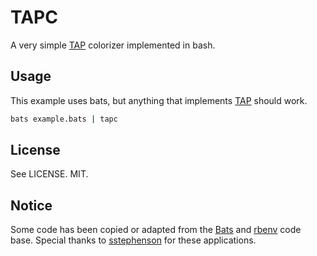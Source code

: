 # TAPC

A very simple [TAP](http://testanything.org/) colorizer implemented in bash.

## Usage

This example uses bats, but anything that implements
[TAP](http://testanything.org/) should work.

``` sh
bats example.bats | tapc
```

## License

See LICENSE. MIT.

## Notice

Some code has been copied or adapted from the
[Bats](https://github.com/sstephenson/bats) and
[rbenv](https://github.com/sstephenson/rbenv) code base. Special
thanks to [sstephenson](https://github.com/sstephenson) for these applications.
